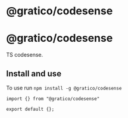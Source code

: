 
# @gratico/codesense

@gratico/codesense
=====

TS codesense.

Install and use
---------------

To use run `npm install -g @gratico/codesense`

    import {} from "@gratico/codesense"




```
export default {};

```


